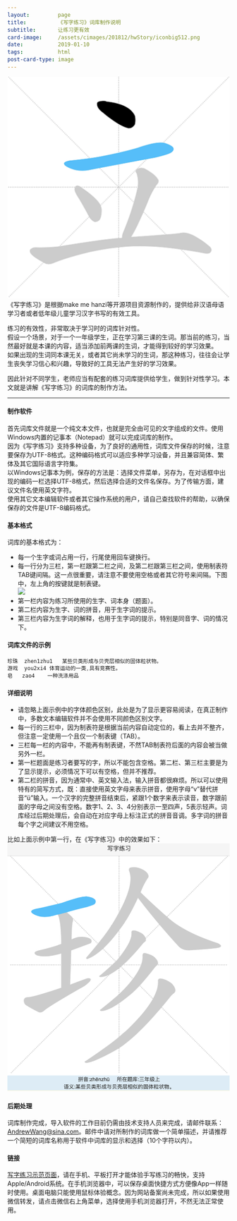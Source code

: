 ```yaml
---
layout:         page
title:          《写字练习》词库制作说明
subtitle:       让练习更有效
card-image:		/assets/cimages/201812/hwStory/iconbig512.png
date:           2019-01-10
tags:           html
post-card-type: image
---
```

![](/assets/cimages/201812/hwStory/iconbig512.png)  
《写字练习》是根据make me hanzi等开源项目资源制作的，提供给非汉语母语学习者或者低年级儿童学习汉字书写的有效工具。 

练习的有效性，非常取决于学习时的词库针对性。  
假设一个场景，对于一个一年级学生，正在学习第三课的生词。那当前的练习，当然最好就是本课的内容，适当添加前两课的生词，才能得到较好的学习效果。  
如果出现的生词同本课无关，或者其它尚未学习的生词，那这种练习，往往会让学生丧失学习信心和兴趣，导致好的工具无法产生好的学习效果。  

因此针对不同学生，老师应当有配套的练习词库提供给学生，做到针对性学习。本文就是讲解《写字练习》的词库的制作方法。  

---
#### 制作软件
首先词库文件就是一个纯文本文件，也就是完全由可见的文字组成的文件。使用Windows内置的记事本（Notepad）就可以完成词库的制作。  
因为《写字练习》支持多种设备，为了良好的通用性，词库文件保存的时候，注意要保存为UTF-8格式。这种编码格式可以适应多种学习设备，并且兼容简体、繁体及其它国际语言字符集。  
以Windows记事本为例，保存的方法是：选择文件菜单，另存为，在对话框中出现的编码一栏选择UTF-8格式，然后选择合适的文件名保存。为了传输方面，建议文件名使用英文字符。  
使用其它文本编辑软件或者其它操作系统的用户，请自己查找软件的帮助，以确保保存的文件是UTF-8编码格式。  

#### 基本格式 
词库的基本格式为：
* 每一个生字或词占用一行，行尾使用回车键换行。
* 每一行分为三栏，第一栏跟第二栏之间，及第二栏跟第三栏之间，使用制表符TAB键间隔。这一点很重要，请注意不要使用空格或者其它符号来间隔。下图中，左上角的按键就是制表键。  
![](https://gss0.bdstatic.com/94o3dSag_xI4khGkpoWK1HF6hhy/baike/c0%3Dbaike80%2C5%2C5%2C80%2C26/sign=e64a0dd6a0af2eddc0fc41bbec796a8c/aa18972bd40735fa768e3d6992510fb30e2408e7.jpg)  
* 第一栏内容为练习所使用的生字、词本身（题面）。  
* 第二栏内容为生字、词的拼音，用于生字词的提示。  
* 第三栏内容为生字词的解释，也用于生字词的提示，特别是同音字、词的情况下。  

#### 词库文件的示例
```js
珍珠	zhen1zhu1	某些贝类形成与贝壳层相似的固体粒状物。
游戏	you2xi4	体育运动的一类,具有竞赛性。 
皂	zao4	一种洗涤用品
```

#### 详细说明
* 请忽略上面示例中的字体颜色区别，此处是为了显示更容易阅读，在真正制作中，多数文本编辑软件并不会使用不同颜色区别文字。  
* 每一行的三栏中，因为制表符是根据当前内容自动定位的，看上去并不整齐，但注意一定使用一个且仅一个制表键（TAB）。
* 三栏每一栏的内容中，不能再有制表键，不然TAB制表符后面的内容会被当做另外一栏。
* 第一栏题面是练习者要写的字，所以不能包含空格。第二栏、第三栏主要是为了显示提示，必须情况下可以有空格，但并不推荐。  
* 第二栏的拼音，因为通常中、英文输入法，输入拼音都很麻烦。所以可以使用特有的简写方式，既：直接使用英文字母来表示拼音，使用字母“v”替代拼音“ü”输入。一个汉字的完整拼音结束后，紧跟1个数字来表示读音，数字跟前面的字母之间没有空格。数字1、2、3、4分别表示一至四声，5表示轻声。词库经过后期处理后，会自动在对应字母上标注正式的拼音音调。多字词的拼音每个字之间建议不用空格。  

比如上面示例中第一行，在《写字练习》中的效果如下：  
![](/assets/cimages/201812/hwStory/demo1.png)  

#### 后期处理
词库制作完成，导入软件的工作目前仍需由技术支持人员来完成，请邮件联系：AndrewWang@sina.com。邮件中请对所制作的词库做一个简单描述，并请推荐一个简短的词库名称用于软件中词库的显示和选择（10个字符以内）。  

#### 链接
[写字练习示范页面](http://www.17study.com.cn/hwStory/)，请在手机、平板打开才能体验手写练习的畅快，支持Apple/Android系统。在手机浏览器中，可以保存桌面快捷方式方便像App一样随时使用。桌面电脑只能使用鼠标体验概念。因为网站备案尚未完成，所以如果使用微信转发，请点击微信右上角菜单，选择使用手机浏览器打开，不然无法正常使用。




